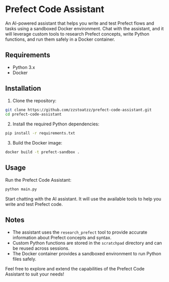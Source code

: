 # Prefect Code Assistant

An AI-powered assistant that helps you write and test Prefect flows and tasks using a sandboxed Docker environment. Chat with the assistant, and it will leverage custom tools to research Prefect concepts, write Python functions, and run them safely in a Docker container.

## Requirements

- Python 3.x
- Docker

## Installation

1. Clone the repository:

```bash
git clone https://github.com/zzstoatzz/prefect-code-assistant.git
cd prefect-code-assistant
```

2. Install the required Python dependencies:

```bash
pip install -r requirements.txt
```

3. Build the Docker image:

```bash
docker build -t prefect-sandbox .
```

## Usage

Run the Prefect Code Assistant:

```bash
python main.py
```

Start chatting with the AI assistant. It will use the available tools to help you write and test Prefect code.

## Notes

- The assistant uses the `research_prefect` tool to provide accurate information about Prefect concepts and syntax.
- Custom Python functions are stored in the `scratchpad` directory and can be reused across sessions.
- The Docker container provides a sandboxed environment to run Python files safely.

Feel free to explore and extend the capabilities of the Prefect Code Assistant to suit your needs!